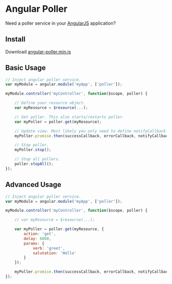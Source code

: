 # Angular Poller
Need a poller service in your [AngularJS](http://angularjs.org/) application?

## Install
Download [angular-poller.min.js](https://raw.github.com/emmaguo/angular-poller/master/angular-poller.min.js)

## Basic Usage
```javascript
// Inject angular poller service.
var myModule = angular.module('myApp', ['poller']);

myModule.controller('myController', function($scope, poller) {

    // Define your resource object.
    var myResource = $resource(...);

    // Get poller. This also starts/restarts poller.
    var myPoller = poller.get(myResource);

    // Update view. Most likely you only need to define notifyCallback.
    myPoller.promise.then(successCallback, errorCallback, notifyCallback);

    // Stop poller.
    myPoller.stop();

    // Stop all pollers.
    poller.stopAll();
});
```

## Advanced Usage
```javascript
// Inject angular poller service.
var myModule = angular.module('myApp', ['poller']);

myModule.controller('myController', function($scope, poller) {

    // var myResource = $resource(...);

    var myPoller = poller.get(myResource, {
        action: 'get',
        delay: 6000,
        params: {
            verb: 'greet',
            salutation: 'Hello'
        }
    });

    myPoller.promise.then(successCallback, errorCallback, notifyCallback);
});
```